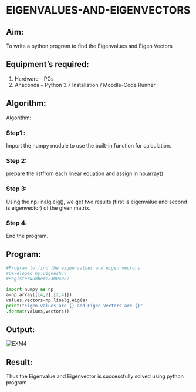 # EIGENVALUES-AND-EIGENVECTORS
## Aim:
To write a python program to find the Eigenvalues and Eigen Vectors
## Equipment’s required:
1. 	Hardware – PCs
2. 	Anaconda – Python 3.7 Installation / Moodle-Code Runner
## Algorithm:
Algorithm:
### Step1 :
Import the numpy module to use the built-in function for calculation.

### Step 2:
prepare the listfrom each linear equation and assign in np.array()

### Step 3:
Using the np.linalg.eig(), we get two results (first is eigenvalue and second is eigenvector) of the given matrix.

### Step 4:
End the program.
## Program:
```python
#Program to find the eigen values and eigen vectors.
#Developed by:vignesh.v 
#RegisterNumber:23004027

import numpy as np
a=np.array([[4,2],[2,4]])
values,vectors=np.linalg.eig(a)
print("Eigen values are {} and Eigen Vectors are {}"
.format(values,vectors))
```
## Output:
![EXM4](https://github.com/23004027/EIGENVALUES-AND-EIGENVECTORS/assets/138956447/9583cdcd-73a4-4db0-8448-7867eb7fda80)

## Result:
Thus the Eigenvalue and Eigenvector is successfully solved using python program
